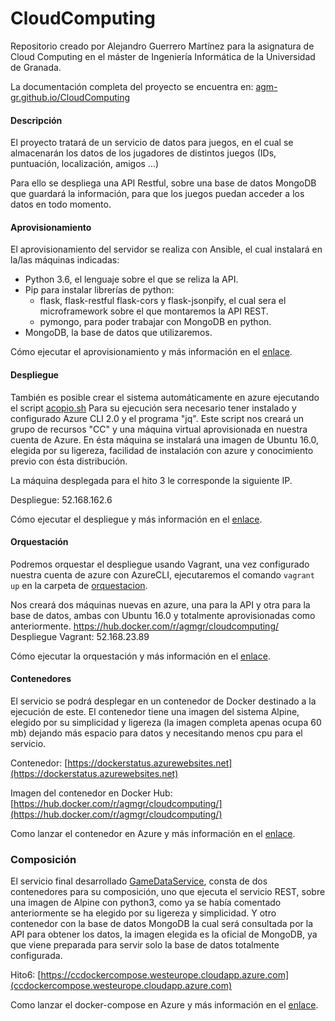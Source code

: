 # CloudComputing

Repositorio creado por Alejandro Guerrero Martínez para la asignatura de Cloud Computing en el máster de Ingeniería Informática de la Universidad de Granada.

La documentación completa del proyecto se encuentra en: [agm-gr.github.io/CloudComputing](https://agm-gr.github.io/CloudComputing/)

#### Descripción

El proyecto tratará de un servicio de datos para juegos, en el cual se almacenarán los datos de los jugadores de distintos juegos (IDs, puntuación, localización, amigos ...)

Para ello se despliega una API Restful, sobre una base de datos MongoDB que guardará la información, para que los juegos puedan acceder a los datos en todo momento.

#### Aprovisionamiento

El aprovisionamiento del servidor se realiza con Ansible, el cual instalará en la/las máquinas indicadas:
* Python 3.6, el lenguaje sobre el que se reliza la API.
* Pip para instalar librerías de python:
  * flask, flask-restful flask-cors y flask-jsonpify, el cual sera el microframework sobre el que montaremos la API REST.
  * pymongo, para poder trabajar con MongoDB en python.
* MongoDB, la base de datos que utilizaremos.

Cómo ejecutar el aprovisionamiento y más información en el [enlace](https://agm-gr.github.io/CloudComputing/Aprovisionamiento).

#### Despliegue

También es posible crear el sistema automáticamente en azure ejecutando el script [acopio.sh](https://github.com/AGM-GR/CloudComputing/blob/master/acopio.sh)
Para su ejecución sera necesario tener instalado y configurado Azure CLI 2.0 y el programa "jq".
Este script nos creará un grupo de recursos "CC" y una máquina virtual aprovisionada en nuestra cuenta de Azure.
En ésta máquina se instalará una imagen de Ubuntu 16.0, elegida por su ligereza, facilidad de instalación con azure y conocimiento previo con ésta distribución.

La máquina desplegada para el hito 3 le corresponde la siguiente IP.

Despliegue: 52.168.162.6

Cómo ejecutar el despliegue y más información en el [enlace](https://agm-gr.github.io/CloudComputing/Despliegue).

#### Orquestación

Podremos orquestar el despliegue usando Vagrant, una vez configurado nuestra cuenta de azure con AzureCLI, ejecutaremos el comando `vagrant up` en la carpeta de [orquestacion](https://github.com/AGM-GR/CloudComputing/tree/master/orquestacion).

Nos creará dos máquinas nuevas en azure, una para la API y otra para la base de datos, ambas con Ubuntu 16.0 y totalmente aprovisionadas como anteriormente.
https://hub.docker.com/r/agmgr/cloudcomputing/
Despliegue Vagrant: 52.168.23.89

Cómo ejecutar la orquestación y más información en el [enlace](https://agm-gr.github.io/CloudComputing/Orquestacion).

#### Contenedores

El servicio se podrá desplegar en un contenedor de Docker destinado a la ejecución de este. El contenedor tiene una imagen del sistema Alpine, elegido por su simplicidad y ligereza (la imagen completa apenas ocupa 60 mb) dejando más espacio para datos y necesitando menos cpu para el servicio.

Contenedor: [https://dockerstatus.azurewebsites.net](https://dockerstatus.azurewebsites.net)

Imagen del contenedor en Docker Hub: [https://hub.docker.com/r/agmgr/cloudcomputing/](https://hub.docker.com/r/agmgr/cloudcomputing/)

Como lanzar el contenedor en Azure y más información en el [enlace](https://agm-gr.github.io/CloudComputing/Contenedores).

### Composición

El servicio final desarrollado [GameDataService](GameDataService/gamedataservice.py), consta de dos contenedores para su composición, uno que ejecuta el servicio REST, sobre una imagen de Alpine con python3, como ya se había comentado anteriormente se ha elegido por su ligereza y simplicidad. Y otro contenedor con la base de datos MongoDB la cual será consultada por la API para obtener los datos, la imagen elegida es la oficial de MongoDB, ya que viene preparada para servir solo la base de datos totalmente configurada.

Hito6: [https://ccdockercompose.westeurope.cloudapp.azure.com](ccdockercompose.westeurope.cloudapp.azure.com)

Como lanzar el docker-compose en Azure y más información en el [enlace](https://agm-gr.github.io/CloudComputing/Composicion).
